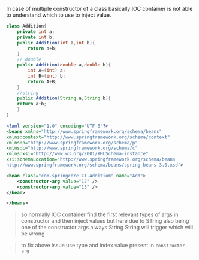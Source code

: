 In case of multiple constructor of a class basically IOC container is not able to understand which to use to inject value.

```java
class Addition{
	private int a;
	private int b;
	public Addition(int a,int b){
		return a+b;
	}
	// double 
	public Addition(double a,double b){
		int A=(int) a;
		int B=(int) b;
		return A+B;
	}
	//string
	public Addition(String a,String b){
	return a+b; 
	}
}
```

```xml
<?xml version="1.0" encoding="UTF-8"?>
<beans xmlns="http://www.springframework.org/schema/beans"
xmlns:context="http://www.springframework.org/schema/context"
xmlns:p="http://www.springframework.org/schema/p"
xmlns:c="http://www.springframework.org/schema/c"
xmlns:xsi="http://www.w3.org/2001/XMLSchema-instance"
xsi:schemaLocation="http://www.springframework.org/schema/beans
http://www.springframework.org/schema/beans/spring-beans-3.0.xsd">

<bean class="com.springcore.CI.Additiom" name="Add">
	<constructor-arg value="12" />
	<constructor-arg value="13" />
</bean>

</beans>
```


> so normally IOC container find the first relevant types of args in constructor and then inject values but here due to STring also being one of the constructor args always String String will trigger which will be wrong

>to fix above issue use type and index value present in `constructor-arg`
>